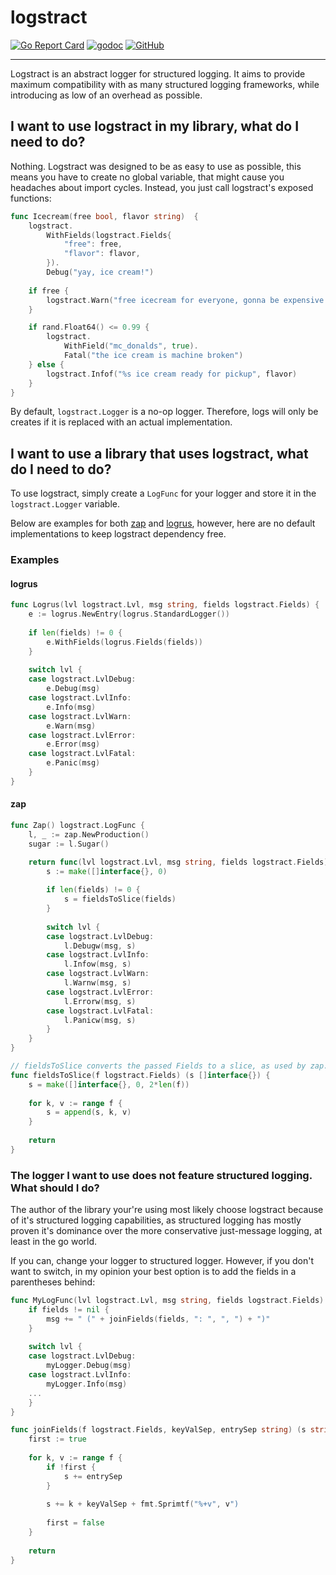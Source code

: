 # logstract

[![Go Report Card](https://goreportcard.com/badge/github.com/mavolin/logstract)](https://goreportcard.com/report/github.com/mavolin/logstract)
[![godoc](https://img.shields.io/badge/godoc-reference-blue)](https://pkg.go.dev/github.com/mavolin/logstract)
[![GitHub](https://img.shields.io/github/license/mavolin/dismock)](https://github.com/mavolin/logstract/blob/master/LICENSE)

-----

Logstract is an abstract logger for structured logging.
It aims to provide maximum compatibility with as many structured logging frameworks, while introducing as low of an overhead as possible.

## I want to use logstract in my library, what do I need to do?

Nothing. 
Logstract was designed to be as easy to use as possible, this means you have to create no global variable, that might cause you headaches about import cycles.
Instead, you just call logstract's exposed functions:

```go
func Icecream(free bool, flavor string)  {
    logstract.
        WithFields(logstract.Fields{
            "free": free,
            "flavor": flavor,
        }).
        Debug("yay, ice cream!")
    
    if free {
        logstract.Warn("free icecream for everyone, gonna be expensive 🍦")
    }

    if rand.Float64() <= 0.99 {
        logstract.
            WithField("mc_donalds", true).
            Fatal("the ice cream is machine broken")
    } else {
        logstract.Infof("%s ice cream ready for pickup", flavor)
    }
}
```

By default, `logstract.Logger` is a no-op logger.
Therefore, logs will only be creates if it is replaced with an actual implementation.

## I want to use a library that uses logstract, what do I need to do?

To use logstract, simply create a `LogFunc` for your logger and store it in the `logstract.Logger` variable.

Below are examples for both [zap](https://github.com/uber-go/zap) and [logrus](https://github.com/sirupsen/logrus/), however, here are no default implementations to keep logstract dependency free.

### Examples

#### logrus

```go
func Logrus(lvl logstract.Lvl, msg string, fields logstract.Fields) {
    e := logrus.NewEntry(logrus.StandardLogger())
    
    if len(fields) != 0 {
        e.WithFields(logrus.Fields(fields))
    }
    
    switch lvl {
    case logstract.LvlDebug:
        e.Debug(msg)
    case logstract.LvlInfo:
        e.Info(msg)
    case logstract.LvlWarn:
        e.Warn(msg)
    case logstract.LvlError:
        e.Error(msg)
    case logstract.LvlFatal:
        e.Panic(msg)
    }
}
```

#### zap

```go
func Zap() logstract.LogFunc {
    l, _ := zap.NewProduction()
    sugar := l.Sugar()

    return func(lvl logstract.Lvl, msg string, fields logstract.Fields) {
        s := make([]interface{}, 0)
        
        if len(fields) != 0 {
            s = fieldsToSlice(fields)
        }
        
        switch lvl {
        case logstract.LvlDebug:
            l.Debugw(msg, s)
        case logstract.LvlInfo:
            l.Infow(msg, s)
        case logstract.LvlWarn:
            l.Warnw(msg, s)
        case logstract.LvlError:
            l.Errorw(msg, s)
        case logstract.LvlFatal:
            l.Panicw(msg, s)
        }
    }
}

// fieldsToSlice converts the passed Fields to a slice, as used by zap.
func fieldsToSlice(f logstract.Fields) (s []interface{}) {
    s = make([]interface{}, 0, 2*len(f))
    
    for k, v := range f {
        s = append(s, k, v)
    }
    
    return
}
```


### The logger I want to use does not feature structured logging. What should I do?

The author of the library your're using most likely choose logstract because of it's structured logging capabilities, as structured logging has mostly proven it's dominance over the more conservative just-message logging, at least in the go world.

If you can, change your logger to structured logger.
However, if you don't want to switch, in my opinion your best option is to add the fields in a parentheses behind:
```go
func MyLogFunc(lvl logstract.Lvl, msg string, fields logstract.Fields) {
    if fields != nil {
        msg += " (" + joinFields(fields, ": ", ", ") + ")"
    }
    
    switch lvl {
    case logstract.LvlDebug:
        myLogger.Debug(msg)
    case logstract.LvlInfo:
        myLogger.Info(msg)
    ...
    }
}

func joinFields(f logstract.Fields, keyValSep, entrySep string) (s string) {    
    first := true
    
    for k, v := range f {
        if !first {
            s += entrySep
        }
        
        s += k + keyValSep + fmt.Sprimtf("%+v", v")
        
        first = false
    }
    
    return
}
```
